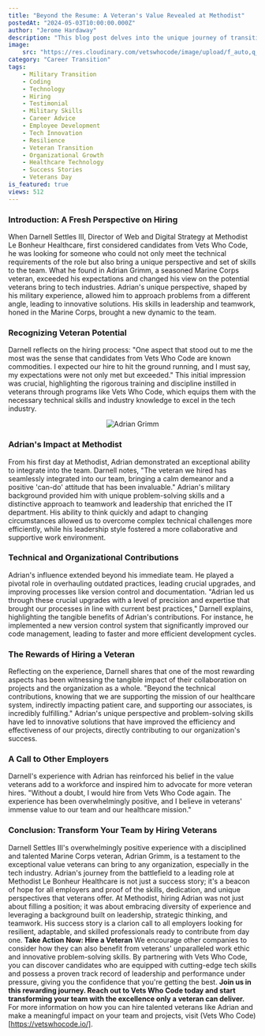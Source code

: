 ```yaml
---
title: "Beyond the Resume: A Veteran's Value Revealed at Methodist"
postedAt: "2024-05-03T10:00:00.000Z"
author: "Jerome Hardaway"
description: "This blog post delves into the unique journey of transitioning from military service to a successful career in technology. Drawing from personal experiences, it highlights the transferable skills and values that make veterans exceptional in the tech world."
image:
    src: "https://res.cloudinary.com/vetswhocode/image/upload/f_auto,q_auto,g_auto/v1714768089/blog_header_nmrhob.png"
category: "Career Transition"
tags:
    - Military Transition
    - Coding
    - Technology
    - Hiring
    - Testimonial
    - Military Skills
    - Career Advice
    - Employee Development
    - Tech Innovation
    - Resilience
    - Veteran Transition
    - Organizational Growth
    - Healthcare Technology
    - Success Stories
    - Veterans Day
is_featured: true
views: 512
---
```




### **Introduction: A Fresh Perspective on Hiring**
When Darnell Settles III, Director of Web and Digital Strategy at Methodist Le Bonheur Healthcare, first considered candidates from Vets Who Code, he was looking for someone who could not only meet the technical requirements of the role but also bring a unique perspective and set of skills to the team. What he found in Adrian Grimm, a seasoned Marine Corps veteran, exceeded his expectations and changed his view on the potential veterans bring to tech industries. Adrian's unique perspective, shaped by his military experience, allowed him to approach problems from a different angle, leading to innovative solutions. His skills in leadership and teamwork, honed in the Marine Corps, brought a new dynamic to the team.
### **Recognizing Veteran Potential**
Darnell reflects on the hiring process: "One aspect that stood out to me the most was the sense that candidates from Vets Who Code are known commodities. I expected our hire to hit the ground running, and I must say, my expectations were not only met but exceeded." This initial impression was crucial, highlighting the rigorous training and discipline instilled in veterans through programs like Vets Who Code, which equips them with the necessary technical skills and industry knowledge to excel in the tech industry.

<p align="center">
  <img src="https://res.cloudinary.com/vetswhocode/image/upload/v1714768081/adrian_grimm_blog_image_rfyamx.png" alt="Adrian Grimm">
</p>

### **Adrian's Impact at Methodist**
From his first day at Methodist, Adrian demonstrated an exceptional ability to integrate into the team. Darnell notes, "The veteran we hired has seamlessly integrated into our team, bringing a calm demeanor and a positive 'can-do' attitude that has been invaluable." Adrian's military background provided him with unique problem-solving skills and a distinctive approach to teamwork and leadership that enriched the IT department. His ability to think quickly and adapt to changing circumstances allowed us to overcome complex technical challenges more efficiently, while his leadership style fostered a more collaborative and supportive work environment.
### **Technical and Organizational Contributions**
Adrian's influence extended beyond his immediate team. He played a pivotal role in overhauling outdated practices, leading crucial upgrades, and improving processes like version control and documentation. "Adrian led us through these crucial upgrades with a level of precision and expertise that brought our processes in line with current best practices," Darnell explains, highlighting the tangible benefits of Adrian's contributions. For instance, he implemented a new version control system that significantly improved our code management, leading to faster and more efficient development cycles.
### **The Rewards of Hiring a Veteran**
Reflecting on the experience, Darnell shares that one of the most rewarding aspects has been witnessing the tangible impact of their collaboration on projects and the organization as a whole. "Beyond the technical contributions, knowing that we are supporting the mission of our healthcare system, indirectly impacting patient care, and supporting our associates, is incredibly fulfilling." Adrian's unique perspective and problem-solving skills have led to innovative solutions that have improved the efficiency and effectiveness of our projects, directly contributing to our organization's success.
### **A Call to Other Employers**
Darnell's experience with Adrian has reinforced his belief in the value veterans add to a workforce and inspired him to advocate for more veteran hires. "Without a doubt, I would hire from Vets Who Code again. The experience has been overwhelmingly positive, and I believe in veterans' immense value to our team and our healthcare mission."
### **Conclusion: Transform Your Team by Hiring Veterans**
Darnell Settles III's overwhelmingly positive experience with a disciplined and talented Marine Corps veteran, Adrian Grimm, is a testament to the exceptional value veterans can bring to any organization, especially in the tech industry. Adrian's journey from the battlefield to a leading role at Methodist Le Bonheur Healthcare is not just a success story; it's a beacon of hope for all employers and proof of the skills, dedication, and unique perspectives that veterans offer.
At Methodist, hiring Adrian was not just about filling a position; it was about embracing diversity of experience and leveraging a background built on leadership, strategic thinking, and teamwork. His success story is a clarion call to all employers looking for resilient, adaptable, and skilled professionals ready to contribute from day one.
**Take Action Now: Hire a Veteran**
We encourage other companies to consider how they can also benefit from veterans' unparalleled work ethic and innovative problem-solving skills. By partnering with Vets Who Code, you can discover candidates who are equipped with cutting-edge tech skills and possess a proven track record of leadership and performance under pressure, giving you the confidence that you're getting the best.
**Join us in this rewarding journey. Reach out to Vets Who Code today and start transforming your team with the excellence only a veteran can deliver.**
For more information on how you can hire talented veterans like Adrian and make a meaningful impact on your team and projects, visit (Vets Who Code)[https://vetswhocode.io/].

